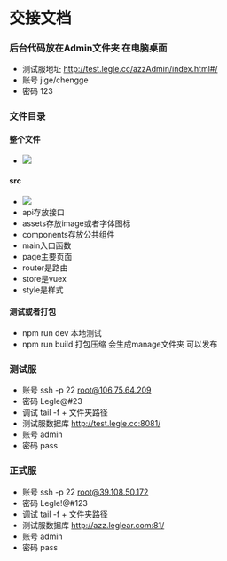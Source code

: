 # 交接文档


### 后台代码放在Admin文件夹 在电脑桌面
* 测试服地址 http://test.legle.cc/azzAdmin/index.html#/
* 账号 jige/chengge
* 密码 123

### 文件目录
#### 整个文件
* ![](http://azz-test.oss-cn-shenzhen.aliyuncs.com/admin/cCCwzaXREdSSMyQBw6wn2axH3hKhx5kC%E5%B1%8F%E5%B9%95%E5%BF%AB%E7%85%A7+2017-12-29+%E4%B8%8B%E5%8D%886.06.09.png)  

#### src
* ![](http://azz-test.oss-cn-shenzhen.aliyuncs.com/admin/cCCwzaXREdSSMyQBw6wn2axH3hKhx5kC%E5%B1%8F%E5%B9%95%E5%BF%AB%E7%85%A7+2017-12-29+%E4%B8%8B%E5%8D%886.06.23.png)  
* api存放接口
* assets存放image或者字体图标
* components存放公共组件
* main入口函数
* page主要页面
* router是路由
* store是vuex
* style是样式

#### 测试或者打包
* npm run dev 本地测试
* npm run build 打包压缩 会生成manage文件夹 可以发布

### 测试服
* 账号 ssh -p 22 root@106.75.64.209
* 密码 Legle@#23
* 调试 tail -f  + 文件夹路径
* 测试服数据库 http://test.legle.cc:8081/
* 账号 admin
* 密码 pass


### 正式服
* 账号 ssh -p 22 root@39.108.50.172
* 密码 Legle!@#123
* 调试 tail -f  + 文件夹路径
* 测试服数据库 http://azz.leglear.com:81/
* 账号 admin
* 密码 pass
